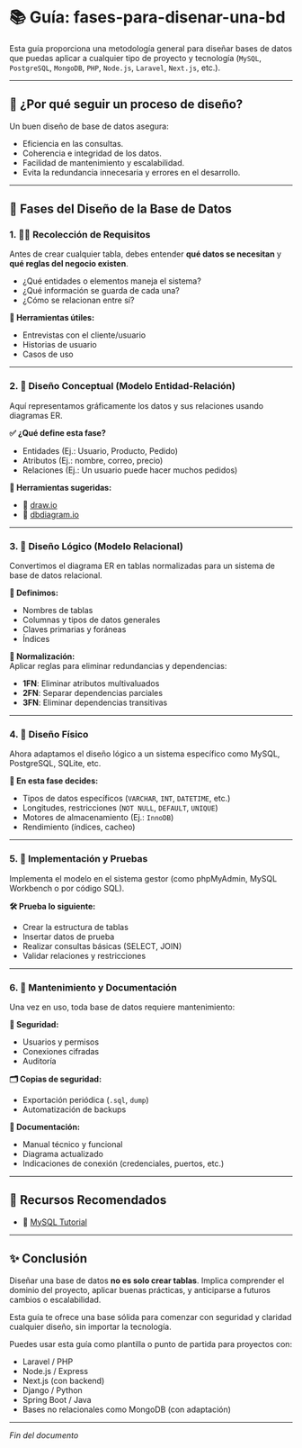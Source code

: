 # 📚 Guía: fases-para-disenar-una-bd

Esta guía proporciona una metodología general para diseñar bases de datos que puedas aplicar a cualquier tipo de proyecto y tecnología (`MySQL`, `PostgreSQL`, `MongoDB`, `PHP`, `Node.js`, `Laravel`, `Next.js`, etc.).

---

## 🧭 ¿Por qué seguir un proceso de diseño?

Un buen diseño de base de datos asegura:

- Eficiencia en las consultas.
- Coherencia e integridad de los datos.
- Facilidad de mantenimiento y escalabilidad.
- Evita la redundancia innecesaria y errores en el desarrollo.

---

## 🧩 Fases del Diseño de la Base de Datos

### 1. 🕵️‍♂️ Recolección de Requisitos

Antes de crear cualquier tabla, debes entender **qué datos se necesitan** y **qué reglas del negocio existen**.

- ¿Qué entidades o elementos maneja el sistema?  
- ¿Qué información se guarda de cada una?  
- ¿Cómo se relacionan entre sí?

**📌 Herramientas útiles:**
- Entrevistas con el cliente/usuario
- Historias de usuario
- Casos de uso

---

### 2. 🧱 Diseño Conceptual (Modelo Entidad-Relación)

Aquí representamos gráficamente los datos y sus relaciones usando diagramas ER.

**✅ ¿Qué define esta fase?**
- Entidades (Ej.: Usuario, Producto, Pedido)
- Atributos (Ej.: nombre, correo, precio)
- Relaciones (Ej.: Un usuario puede hacer muchos pedidos)

**📌 Herramientas sugeridas:**
- 🔗 [draw.io](https://draw.io)
- 🔗 [dbdiagram.io](https://dbdiagram.io)

---

### 3. 📘 Diseño Lógico (Modelo Relacional)

Convertimos el diagrama ER en tablas normalizadas para un sistema de base de datos relacional.

**🔸 Definimos:**
- Nombres de tablas
- Columnas y tipos de datos generales
- Claves primarias y foráneas
- Índices

**🧮 Normalización:**  
Aplicar reglas para eliminar redundancias y dependencias:
- **1FN**: Eliminar atributos multivaluados
- **2FN**: Separar dependencias parciales
- **3FN**: Eliminar dependencias transitivas

---

### 4. 💽 Diseño Físico

Ahora adaptamos el diseño lógico a un sistema específico como MySQL, PostgreSQL, SQLite, etc.

**🔧 En esta fase decides:**
- Tipos de datos específicos (`VARCHAR`, `INT`, `DATETIME`, etc.)
- Longitudes, restricciones (`NOT NULL`, `DEFAULT`, `UNIQUE`)
- Motores de almacenamiento (Ej.: `InnoDB`)
- Rendimiento (índices, cacheo)

---

### 5. 🧪 Implementación y Pruebas

Implementa el modelo en el sistema gestor (como phpMyAdmin, MySQL Workbench o por código SQL).

**🛠️ Prueba lo siguiente:**
- Crear la estructura de tablas
- Insertar datos de prueba
- Realizar consultas básicas (SELECT, JOIN)
- Validar relaciones y restricciones

---

### 6. 🧾 Mantenimiento y Documentación

Una vez en uso, toda base de datos requiere mantenimiento:

**🔐 Seguridad:**
- Usuarios y permisos
- Conexiones cifradas
- Auditoría

**🗂️ Copias de seguridad:**
- Exportación periódica (`.sql`, `dump`)
- Automatización de backups

**📝 Documentación:**
- Manual técnico y funcional
- Diagrama actualizado
- Indicaciones de conexión (credenciales, puertos, etc.)

---

## 🔗 Recursos Recomendados

- 🔗 [MySQL Tutorial](https://www.mysqltutorial.org/)

---

## ✨ Conclusión

Diseñar una base de datos **no es solo crear tablas**. Implica comprender el dominio del proyecto, aplicar buenas prácticas, y anticiparse a futuros cambios o escalabilidad.

Esta guía te ofrece una base sólida para comenzar con seguridad y claridad cualquier diseño, sin importar la tecnología.

Puedes usar esta guía como plantilla o punto de partida para proyectos con:

- Laravel / PHP  
- Node.js / Express  
- Next.js (con backend)  
- Django / Python  
- Spring Boot / Java  
- Bases no relacionales como MongoDB (con adaptación)

---

*Fin del documento*
